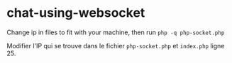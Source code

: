 # chat-using-websocket

Change ip in files to fit with your machine, then run ``` php -q php-socket.php ```

Modifier l'IP qui se trouve dans le fichier ``` php-socket.php ``` et ``` index.php ``` ligne 25.